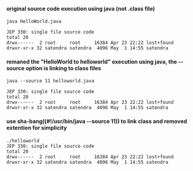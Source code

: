 
#### original source code execution using java (not .class file)
```
java HelloWorld.java

JEP 330: single file source code
total 20
drwx------  2 root     root     16384 Apr 23 22:22 lost+found
drwxr-xr-x 32 satendra satendra  4096 May  1 14:55 satendra
```


#### remaned the "HelloWorld to helloworld" execution using java, the  --source option  is linking to class files

```
java --source 11 helloworld.java

JEP 330: single file source code
total 20
drwx------  2 root     root     16384 Apr 23 22:22 lost+found
drwxr-xr-x 32 satendra satendra  4096 May  1 14:55 satendra

```


#### use sha-bang((#!/usr/bin/java --source 11)) to link class and removed extention for simplicity 
```
./helloworld
JEP 330: single file source code
total 20
drwx------  2 root     root     16384 Apr 23 22:22 lost+found
drwxr-xr-x 32 satendra satendra  4096 May  1 14:55 satendra

```